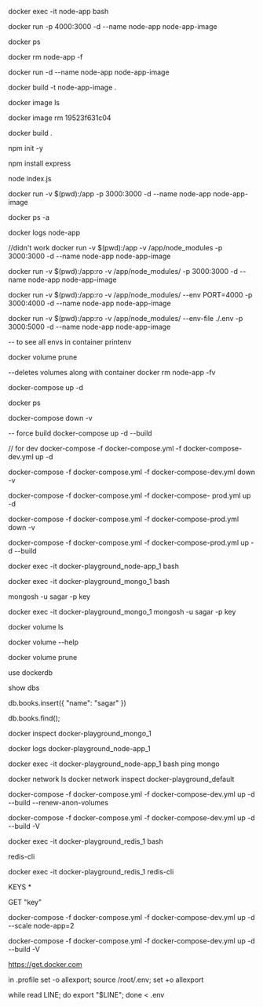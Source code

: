 docker exec -it node-app bash

docker run -p 4000:3000 -d --name node-app node-app-image

docker ps

docker rm node-app -f

docker run -d --name node-app node-app-image

docker build -t node-app-image .

docker image ls

docker image rm 19523f631c04

docker build .

npm init -y

npm install express

node index.js

docker run -v $(pwd):/app -p 3000:3000 -d --name node-app node-app-image

docker ps -a

docker logs node-app

//didn't work
docker run -v $(pwd):/app -v /app/node_modules -p 3000:3000 -d --name node-app node-app-image

docker run -v $(pwd):/app:ro -v /app/node_modules/ -p 3000:3000 -d --name node-app node-app-image

docker run -v $(pwd):/app:ro -v /app/node_modules/ --env PORT=4000 -p 3000:4000 -d --name node-app node-app-image

docker run -v $(pwd):/app:ro -v /app/node_modules/ --env-file ./.env -p 3000:5000 -d --name node-app node-app-image

-- to see all envs in container
printenv

docker volume prune

--deletes volumes along with container
docker rm node-app -fv

docker-compose up -d

docker ps

docker-compose down -v

-- force build
docker-compose up -d --build

// for dev
docker-compose -f docker-compose.yml -f docker-compose-
dev.yml up -d

docker-compose -f docker-compose.yml -f docker-compose-dev.yml down -v

docker-compose -f docker-compose.yml -f docker-compose-
prod.yml up -d

docker-compose -f docker-compose.yml -f docker-compose-prod.yml down -v

docker-compose -f docker-compose.yml -f docker-compose-prod.yml up -d --build

docker exec -it docker-playground_node-app_1 bash

docker exec -it docker-playground_mongo_1 bash

mongosh -u sagar -p key

docker exec -it docker-playground_mongo_1 mongosh -u sagar -p key

docker volume ls

docker volume --help

docker volume prune

use dockerdb

show dbs

db.books.insert({ "name": "sagar" })

db.books.find();

docker inspect docker-playground_mongo_1

docker logs docker-playground_node-app_1

docker exec -it docker-playground_node-app_1 bash
ping mongo

docker network ls
docker network inspect docker-playground_default

docker-compose -f docker-compose.yml -f docker-compose-dev.yml up -d --build --renew-anon-volumes

docker-compose -f docker-compose.yml -f docker-compose-dev.yml up -d --build -V

docker exec -it docker-playground_redis_1 bash

redis-cli

docker exec -it docker-playground_redis_1 redis-cli

KEYS \*

GET "key"

docker-compose -f docker-compose.yml -f docker-compose-dev.yml up -d --scale node-app=2

docker-compose -f docker-compose.yml -f docker-compose-dev.yml up -d --build -V

https://get.docker.com

in .profile
set -o allexport; source /root/.env; set +o allexport

while read LINE; do export "$LINE"; done < .env
